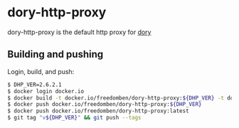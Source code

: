 # dory-http-proxy

dory-http-proxy is the default http proxy for [dory](https://github.com/FreedomBen/dory)

## Building and pushing

Login, build, and push:

```bash
$ DHP_VER=2.6.2.1
$ docker login docker.io
$ docker build -t docker.io/freedomben/dory-http-proxy:${DHP_VER} -t docker.io/freedomben/dory-http-proxy:latest .
$ docker push docker.io/freedomben/dory-http-proxy:${DHP_VER}
$ docker push docker.io/freedomben/dory-http-proxy:latest
$ git tag "v${DHP_VER}" && git push --tags
```

